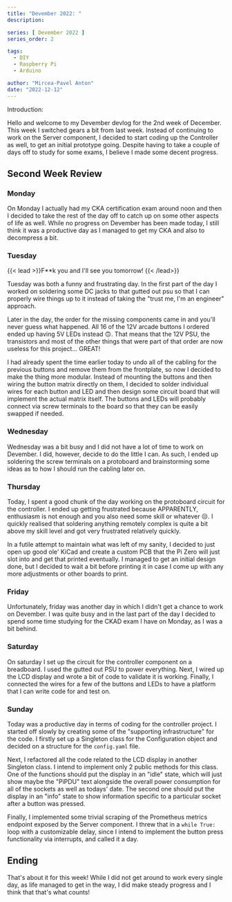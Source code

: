 ```yaml
---
title: "Devember 2022: "
description:

series: [ Devember 2022 ]
series_order: 2

tags:
  - DIY
  - Raspberry Pi
  - Arduino

author: "Mircea-Pavel Anton"
date: "2022-12-12"
---
```


Introduction:

Hello and welcome to my Devember devlog for the 2nd week of December. This week I switched gears a bit from last week. Instead of continuing to work on the Server component, I decided to start coding up the Controller as well, to get an initial prototype going. Despite having to take a couple of days off to study for some exams, I believe I made some decent progress.

## Second Week Review

### Monday

On Monday I actually had my CKA certification exam around noon and then I decided to take the rest of the day off to catch up on some other aspects of life as well. While no progress on Devember has been made today, I still think it was a productive day as I managed to get my CKA and also to decompress a bit.

### Tuesday

{{< lead >}}F**k you and I'll see you tomorrow! {{< /lead>}}

Tuesday was both a funny and frustrating day. In the first part of the day I worked on soldering some DC jacks to that gutted out psu so that I can properly wire things up to it instead of taking the "trust me, I'm an engineer" approach.

Later in the day, the order for the missing components came in and you'll never guess what happened. All 16 of the 12V arcade buttons I ordered ended up having 5V LEDs instead 🙃. That means that the 12V PSU, the transistors and most of the other things that were part of that order are now useless for this project... GREAT!

I had already spent the time earlier today to undo all of the cabling for the previous buttons and remove them from the frontplate, so now I decided to make the thing more modular. Instead of mounting the buttons and then wiring the button matrix directly on them, I decided to solder individual wires for each button and LED and then design some circuit board that will implement the actual matrix itself. The buttons and LEDs will probably connect via screw terminals to the board so that they can be easily swapped if needed.

### Wednesday

Wednesday was a bit busy and I did not have a lot of time to work on Devember. I did, however, decide to do the little I can. As such, I ended up soldering the screw terminals on a protoboard and brainstorming some ideas as to how I should run the cabling later on.

### Thursday

Today, I spent a good chunk of the day working on the protoboard circuit for the controller. I ended up getting frustrated because APPARENTLY, enthusiasm is not enough and you also need some skill or whatever 😒. I quickly realised that soldering anything remotely complex is quite a bit above my skill level and got very frustrated relatively quickly.

In a futile attempt to maintain what was left of my sanity, I decided to just open up good ole' KiCad and create a custom PCB that the Pi Zero will just slot into and get that printed eventually. I managed to get an initial design done, but I decided to wait a bit before printing it in case I come up with any more adjustments or other boards to print.

### Friday

Unfortunately, friday was another day in which I didn't get a chance to work on Devember. I was quite busy and in the last part of the day I decided to spend some time studying for the CKAD exam I have on Monday, as I was a bit behind.

### Saturday

On saturday I set up the circuit for the controller component on a breadboard. I used the gutted out PSU to power everything. Next, I wired up the LCD display and wrote a bit of code to validate it is working. Finally, I connected the wires for a few of the buttons and LEDs to have a platform that I can write code for and test on.

### Sunday

Today was a productive day in terms of coding for the controller project. I started off slowly by creating some of the "supporting infrastructure" for the code. I firstly set up a Singleton class for the Configuration object and decided on a structure for the `config.yaml` file.

Next, I refactored all the code related to the LCD display in another Singleton class. I intend to implement only 2 public methods for this class. One of the functions should put the display in an "idle" state, which will just show maybe the "PiPDU" text alongside the overall power consumption for all of the sockets as well as todays' date. The second one should put the display in an "info" state to show information specific to a particular socket after a button was pressed.

Finally, I implemented some trivial scraping of the Prometheus metrics endpoint exposed by the Server component. I threw that in a `while True:` loop with a customizable delay, since I intend to implement the button press functionality via interrupts, and called it a day.

## Ending

That's about it for this week! While I did not get around to work every single day, as life managed to get in the way, I did make steady progress and I think that that's what counts!
